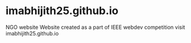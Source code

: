 # imabhijith25.github.io
NGO website
Website created as a part of IEEE webdev competition
visit imabhijith25.github.io

